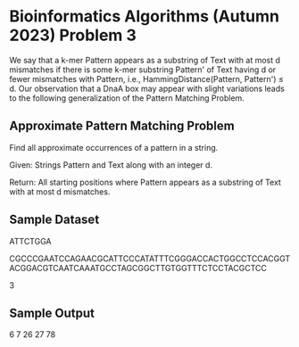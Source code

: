 # Bioinformatics Algorithms (Autumn 2023) Problem 3

We say that a k-mer Pattern appears as a substring of Text with at most d mismatches if there is some k-mer substring Pattern' of Text having d or fewer mismatches with Pattern, i.e., HammingDistance(Pattern, Pattern') ≤ d. Our observation that a DnaA box may appear with slight variations leads to the following generalization of the Pattern Matching Problem.


##  Approximate Pattern Matching Problem

Find all approximate occurrences of a pattern in a string.

Given: Strings Pattern and Text along with an integer d.

Return: All starting positions where Pattern appears as a substring of Text with at most d mismatches.


## Sample Dataset

ATTCTGGA

CGCCCGAATCCAGAACGCATTCCCATATTTCGGGACCACTGGCCTCCACGGTACGGACGTCAATCAAATGCCTAGCGGCTTGTGGTTTCTCCTACGCTCC

3


## Sample Output

6 7 26 27 78